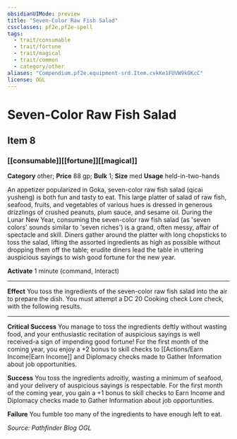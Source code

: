 ```yaml
---
obsidianUIMode: preview
title: "Seven-Color Raw Fish Salad"
cssclasses: pf2e,pf2e-spell
tags:
  - trait/consumable
  - trait/fortune
  - trait/magical
  - trait/common
  - category/other
aliases: "Compendium.pf2e.equipment-srd.Item.cvkKe1FUVW9kOKcC"
license: OGL
---
```

# Seven-Color Raw Fish Salad
## Item 8
### [[consumable]][[fortune]][[magical]]

**Category** other; 
**Price** 88 gp; 
**Bulk** 1; **Size** med
**Usage** held-in-two-hands

An appetizer popularized in Goka, seven-color raw fish salad (qicai yusheng) is both fun and tasty to eat. This large platter of salad of raw fish, seafood, fruits, and vegetables of various hues is dressed in generous drizzlings of crushed peanuts, plum sauce, and sesame oil. During the Lunar New Year, consuming the seven-color raw fish salad (as 'seven colors' sounds similar to 'seven riches') is a grand, often messy, affair of spectacle and skill. Diners gather around the platter with long chopsticks to toss the salad, lifting the assorted ingredients as high as possible without dropping them off the table; erudite diners lead the table in uttering auspicious sayings to wish good fortune for the new year.

**Activate** 1 minute (command, Interact)

* * *

**Effect** You toss the ingredients of the seven-color raw fish salad into the air to prepare the dish. You must attempt a DC 20 Cooking check Lore check, with the following results.

* * *

**Critical Success** You manage to toss the ingredients deftly without wasting food, and your enthusiastic recitation of auspicious sayings is well received-a sign of impending good fortune! For the first month of the coming year, you enjoy a +2 bonus to skill checks to [[Actions/Earn Income|Earn Income]] and Diplomacy checks made to Gather Information about job opportunities.

**Success** You toss the ingredients adroitly, wasting a minimum of seafood, and your delivery of auspicious sayings is respectable. For the first month of the coming year, you gain a +1 bonus to skill checks to Earn Income and Diplomacy checks made to Gather Information about job opportunities.

**Failure** You fumble too many of the ingredients to have enough left to eat.

*Source: Pathfinder Blog*
*OGL*